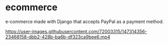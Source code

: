 # ecommerce
e-commerce made with Django that accepts PayPal as a payment method.



https://user-images.githubusercontent.com/72003315/147314356-23468158-dbb2-428b-ba6b-df323ca9bee6.mp4



